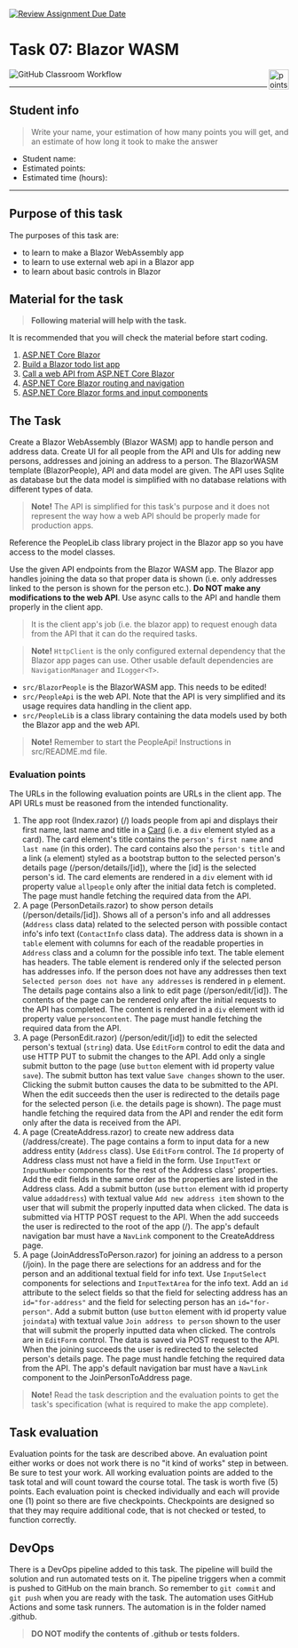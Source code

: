[![Review Assignment Due Date](https://classroom.github.com/assets/deadline-readme-button-24ddc0f5d75046c5622901739e7c5dd533143b0c8e959d652212380cedb1ea36.svg)](https://classroom.github.com/a/JKZMHVEy)
# Task 07: Blazor WASM

<img alt="points bar" align="right" height="36" src="../../blob/badges/.github/badges/points-bar.svg" />

![GitHub Classroom Workflow](../../workflows/GitHub%20Classroom%20Workflow/badge.svg)

***

## Student info

> Write your name, your estimation of how many points you will get, and an estimate of how long it took to make the answer

- Student name: 
- Estimated points: 
- Estimated time (hours): 

***

## Purpose of this task

The purposes of this task are:

- to learn to make a Blazor WebAssembly app
- to learn to use external web api in a Blazor app
- to learn about basic controls in Blazor

## Material for the task

> **Following material will help with the task.**

It is recommended that you will check the material before start coding.

1. [ASP.NET Core Blazor](https://learn.microsoft.com/en-us/aspnet/core/blazor/?view=aspnetcore-6.0)
2. [Build a Blazor todo list app](https://learn.microsoft.com/en-us/aspnet/core/blazor/tutorials/build-a-blazor-app?view=aspnetcore-6.0&pivots=webassembly)
3. [Call a web API from ASP.NET Core Blazor](https://learn.microsoft.com/en-us/aspnet/core/blazor/call-web-api?view=aspnetcore-6.0&pivots=webassembly)
4. [ASP.NET Core Blazor routing and navigation](https://learn.microsoft.com/en-us/aspnet/core/blazor/fundamentals/routing?view=aspnetcore-6.0)
5. [ASP.NET Core Blazor forms and input components](https://learn.microsoft.com/en-us/aspnet/core/blazor/forms-and-input-components?view=aspnetcore-6.0)

## The Task

Create a Blazor WebAssembly (Blazor WASM) app to handle person and address data. Create UI for all people from the API and UIs for adding new persons, addresses and joining an address to a person. The BlazorWASM template (BlazorPeople), API and data model are given. The API uses Sqlite as database but the data model is simplified with no database relations with different types of data. 

> **Note!** The API is simplified for this task's purpose and it does not represent the way how a web API should be properly made for production apps. 

Reference the PeopleLib class library project in the Blazor app so you have access to the model classes.

Use the given API endpoints from the Blazor WASM app. The Blazor app handles joining the data so that proper data is shown (i.e. only addresses linked to the person is shown for the person etc.). **Do NOT make any modifications to the web API**. Use async calls to the API and handle them properly in the client app.

> It is the client app's job (i.e. the blazor app) to request enough data from the API that it can do the required tasks.

> **Note!** `HttpClient` is the only configured external dependency that the Blazor app pages can use. Other usable default dependencies are `NavigationManager` and `ILogger<T>`.

- `src/BlazorPeople` is the BlazorWASM app. This needs to be edited!
- `src/PeopleApi` is the web API. Note that the API is very simplified and its usage requires data handling in the client app.
- `src/PeopleLib` is a class library containing the data models used by both the Blazor app and the web API.

> **Note!** Remember to start the PeopleApi! Instructions in src/README.md file.

### Evaluation points

The URLs in the following evaluation points are URLs in the client app. The API URLs must be reasoned from the intended functionality.

1. The app root (Index.razor) (/) loads people from api and displays their first name, last name and title in a [Card](https://getbootstrap.com/docs/4.0/components/card/) (i.e. a `div` element styled as a card). The card element's title contains the `person's first name` and `last name` (in this order). The card contains also the `person's title` and a link (`a` element) styled as a bootstrap button to the selected person's details page (/person/details/[id]), where the [id] is the selected person's id. The card elements are rendered in a `div` element with id property value `allpeople` only after the initial data fetch is completed. The page must handle fetching the required data from the API.
2. A page (PersonDetails.razor) to show person details (/person/details/[id]). Shows all of a person's info and all addresses (`Address` class data) related to the selected person with possible contact info's info text (`ContactInfo` class data). The address data is shown in a `table` element with columns for each of the readable properties in `Address` class and a column for the possible info text. The table element has headers. The table element is rendered only if the selected person has addresses info. If the person does not have any addresses then text `Selected person does not have any addresses` is rendered in `p` element. The details page contains also a link to edit page (/person/edit/[id]). The contents of the page can be rendered only after the initial requests to the API has completed. The content is rendered in a `div` element with id property value `personcontent`. The page must handle fetching the required data from the API.
3. A page (PersonEdit.razor) (/person/edit/[id]) to edit the selected person's textual (`string`) data. Use `EditForm` control to edit the data and use HTTP PUT to submit the changes to the API. Add only a single submit button to the page (use `button` element with id property value `save`). The submit button has text value `Save changes` shown to the user. Clicking the submit button causes the data to be submitted to the API. When the edit succeeds then the user is redirected to the details page for the selected person (i.e. the details page is shown). The page must handle fetching the required data from the API and render the edit form only after the data is received from the API.
4. A page (CreateAddress.razor) to create new address data (/address/create). The page contains a form to input data for a new address entity (`Address` class). Use `EditForm` control. The `Id` property of Address class must not have a field in the form. Use `InputText` or `InputNumber` components for the rest of the Address class' properties. Add the edit fields in the same order as the properties are listed in the Address class. Add a submit button (use `button` element with id property value `addaddress`) with textual value `Add new address item` shown to the user that will submit the properly inputted data when clicked. The data is submitted via HTTP POST request to the API. When the add succeeds the user is redirected to the root of the app (/). The app's default navigation bar must have a `NavLink` component to the CreateAddress page.
5. A page (JoinAddressToPerson.razor) for joining an address to a person (/join). In the page there are selections for an address and for the person and an additional textual field for info text. Use `InputSelect` components for selections and `InputTextArea` for the info text. Add an `id` attribute to the select fields so that the field for selecting address has an `id="for-address"` and the field for selecting person has an `id="for-person"`. Add a submit button (use `button` element with id property value `joindata`) with textual value `Join address to person` shown to the user that will submit the properly inputted data when clicked. The controls are in `EditForm` control. The data is saved via POST request to the API. When the joining succeeds the user is redirected to the selected person's details page. The page must handle fetching the required data from the API. The app's default navigation bar must have a `NavLink` component to the JoinPersonToAddress page.

> **Note!** Read the task description and the evaluation points to get the task's specification (what is required to make the app complete).

## Task evaluation

Evaluation points for the task are described above. An evaluation point either works or does not work there is no "it kind of works" step in between. Be sure to test your work. All working evaluation points are added to the task total and will count toward the course total. The task is worth five (5) points. Each evaluation point is checked individually and each will provide one (1) point so there are five checkpoints. Checkpoints are designed so that they may require additional code, that is not checked or tested, to function correctly.

## DevOps

There is a DevOps pipeline added to this task. The pipeline will build the solution and run automated tests on it. The pipeline triggers when a commit is pushed to GitHub on the main branch. So remember to `git commit` and `git push` when you are ready with the task. The automation uses GitHub Actions and some task runners. The automation is in the folder named .github.

> **DO NOT modify the contents of .github or tests folders.**
